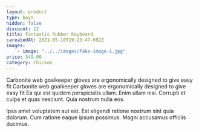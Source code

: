 ```yaml
---
layout: product
type: boys
hidden: false
discount: 12
title: Fantastic Rubber Keyboard
careatedAt: 2021-05-10T19:23:47.692Z
images:
    - image: "../../images/fake-image-1.jpg"
price: 549.00
category: Chicken
---
```

Carbonite web goalkeeper gloves are ergonomically designed to give easy fit
Carbonite web goalkeeper gloves are ergonomically designed to give easy fit
Ea qui est quidem perspiciatis ullam. Enim ullam nisi. Corrupti et culpa et quas nesciunt. Quia nostrum nulla eos.
 Ipsa amet voluptatem aut est. Est eligendi ratione nostrum sint quia dolorum. Cum ratione eaque ipsum possimus. Magni accusamus officiis ducimus.
